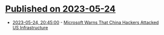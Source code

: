 # [Published on 2023-05-24](index.md)

* [2023-05-24, 20:45:00](https://slashdot.org/story/23/05/24/2035221/microsoft-warns-that-china-hackers-attacked-us-infrastructure?utm_source=rss1.0mainlinkanon&utm_medium=feed) - [Microsoft Warns That China Hackers Attacked US Infrastructure](https://slashdot.org/story/23/05/24/2035221/microsoft-warns-that-china-hackers-attacked-us-infrastructure?utm_source=rss1.0mainlinkanon&utm_medium=feed)
